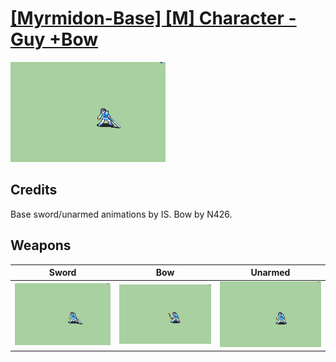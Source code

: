 # [\[Myrmidon-Base\] \[M\] Character - Guy +Bow](../%5BMyrmidon-Base%5D%20%5BM%5D%20Character%20-%20Guy%20+Bow)

<img src="./1.%20Sword/Sword_000.png" alt="[Myrmidon-Base] [M] Character - Guy +Bow standing" />

## Credits

Base sword/unarmed animations by IS.
Bow by N426.

## Weapons


|Sword |Bow |Unarmed |
|  :---: | :---: | :---: |
| <img alt="Sword animation" src="./1.%20Sword/Sword.gif" /> | <img alt="Bow animation" src="./5.%20Bow/Bow.gif" /> | <img alt="Unarmed animation" src="./8.%20Unarmed/Unarmed.gif" /> |
